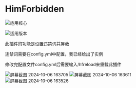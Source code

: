 # HimForbidden
![适用核心](https://img.shields.io/badge/适用核心-Spigot|paper)

![适用版本](https://img.shields.io/badge/适用版本-1.19+-blue)

此插件的功能是设置违禁词并屏蔽

违禁词需要在config.yml中配置，我已经给出了实例

修改完配置文件config.yml后需要输入/hfreload来重载此插件

![屏幕截图 2024-10-06 163705](https://github.com/user-attachments/assets/be15603d-38b0-4e11-963a-eaec5650ccd4)
![屏幕截图 2024-10-06 163611](https://github.com/user-attachments/assets/038d3b33-6b57-4eb3-bcd6-96de25261308)
![屏幕截图 2024-10-06 163526](https://github.com/user-attachments/assets/d68c6d26-f749-43a3-91f5-ffba7889cba2)

